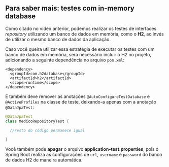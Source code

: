 ## Para saber mais: testes com in-memory database

Como citado no vídeo anterior, podemos realizar os testes de interfaces _repository_ utilizando um banco de dados em memória, como o **H2**, ao invés de utilizar o mesmo banco de dados da aplicação.

Caso você queira utilizar essa estratégia de executar os testes com um banco de dados em memória, será necessário incluir o H2 no projeto, adicionando a seguinte dependência no arquivo `pom.xml`:

```properties
<dependency>
  <groupId>com.h2database</groupId>
  <artifactId>h2</artifactId>
  <scope>runtime</scope>
</dependency>
```

E também deve remover as anotações `@AutoConfigureTestDatabase` e `@ActiveProfiles` na classe de teste, deixando-a apenas com a anotação `@DataJpaTest`:

```java
@DataJpaTest
class MedicoRepositoryTest {

  //resto do código permanece igual

}
```

Você também pode **apagar** o arquivo **application-test.properties**, pois o Spring Boot realiza as configurações de `url`, `username` e `password` do banco de dados H2 de maneira automática.